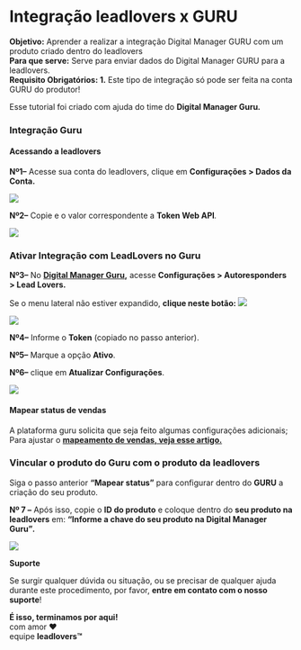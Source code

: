# Integração leadlovers x GURU

**Objetivo:** Aprender a realizar a integração Digital Manager GURU com um produto criado dentro do leadlovers\
**Para que serve:** Serve para enviar dados do Digital Manager GURU para a leadlovers.\
**Requisito Obrigatórios: 1.** Este tipo de integração só pode ser feita na conta GURU do produtor!

Esse tutorial foi criado com ajuda do time do **Digital Manager Guru**_**.**_

### **Integração Guru**

#### **Acessando a leadlovers**

**Nº1–** Acesse sua conta do leadlovers, clique em **Configurações > Dados da Conta.**

[![](https://legado.leadlovers.site/wp-content/uploads/2020/09/integrao-leadlovers-com-o-guru-360042732233\_mceclip0.png)](https://legado.leadlovers.site/wp-content/uploads/2020/09/integrao-leadlovers-com-o-guru-360042732233\_mceclip0.png)

**Nº2–** Copie e o valor correspondente a **Token Web API**_._

[![](https://legado.leadlovers.site/wp-content/uploads/2020/09/integrao-leadlovers-com-o-guru-360042732233\_1.png)](https://legado.leadlovers.site/wp-content/uploads/2020/09/integrao-leadlovers-com-o-guru-360042732233\_1.png)

### **Ativar Integração com LeadLovers no Guru**

**Nº3–** No [**Digital Manager Guru**](https://digitalmanager.guru/admin)**,** acesse **Configurações > Autoresponders > Lead Lovers.**

Se o menu lateral não estiver expandido, **clique neste botão:** ![](https://legado.leadlovers.site/wp-content/uploads/2020/09/Expandir-menu-lateral-esquerdo-2.png)

[![](https://legado.leadlovers.site/wp-content/uploads/2020/09/integrao-leadlovers-com-o-guru-360042732233\_mceclip1.png)](https://legado.leadlovers.site/wp-content/uploads/2020/09/integrao-leadlovers-com-o-guru-360042732233\_mceclip1.png)

**Nº4–** Informe o **Token** (copiado no passo anterior).

**Nº5–** Marque a opção **Ativo**.

**Nº6–** clique em **Atualizar Configurações**.

[![](https://legado.leadlovers.site/wp-content/uploads/2020/09/integrao-leadlovers-com-o-guru-360042732233\_mceclip3.png)](https://legado.leadlovers.site/wp-content/uploads/2020/09/integrao-leadlovers-com-o-guru-360042732233\_mceclip3.png)

#### **Mapear status de vendas** <a href="#h_d492f942-c36b-4556-8992-b59d83a52e12" id="h_d492f942-c36b-4556-8992-b59d83a52e12"></a>

A plataforma guru solicita que seja feito algumas configurações adicionais;\
Para ajustar o [**mapeamento de vendas, veja esse artigo.**](https://blog.digitalmanager.guru/integracao-leadlovers-mapeamento-status/)

### **Vincular o produto do Guru com o produto da leadlovers**

Siga o passo anterior **“Mapear status”** para configurar dentro do **GURU** a criação do seu produto.

**Nº 7 –** Após isso, copie o **ID do produto** e coloque dentro do **seu produto na leadlovers** em: **“Informe a chave do seu produto na Digital Manager Guru”**_**.**_

[![](https://legado.leadlovers.site/wp-content/uploads/2020/09/integrao-leadlovers-com-o-guru-360042732233\_mceclip4.png)](https://legado.leadlovers.site/wp-content/uploads/2020/09/integrao-leadlovers-com-o-guru-360042732233\_mceclip4.png)

**Suporte**

Se surgir qualquer dúvida ou situação, ou se precisar de qualquer ajuda durante este procedimento, por favor, **entre em contato com o nosso suporte**!

**É isso, terminamos por aqui!**\
com amor ❤\
equipe **leadlovers™**
